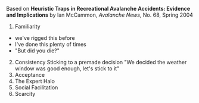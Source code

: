 Based on **Heuristic Traps in Recreational Avalanche Accidents: Evidence and Implications** by Ian McCammon, *Avalanche News*, No. 68, Spring 2004

1. Familiarity 
- we've rigged this before
- I've done this plenty of times
- "But did you die?"
2. Consistency
Sticking to a premade decision
"We decided the weather window was good enough, let's stick to it"
5. Acceptance
6. The Expert Halo
7. Social Facilitation
8. Scarcity